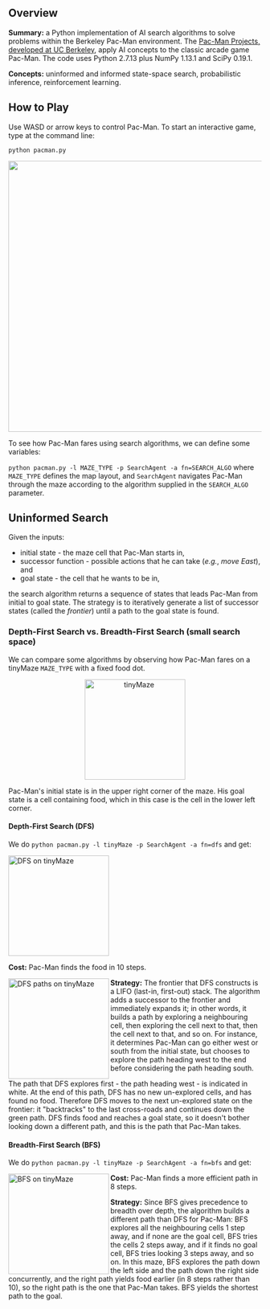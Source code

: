 ## Overview
**Summary:** a Python implementation of AI search algorithms to solve problems within the Berkeley Pac-Man environment. The [Pac-Man Projects, developed at UC Berkeley](http://ai.berkeley.edu), apply AI concepts to the classic arcade game Pac-Man. The code uses Python 2.7.13 plus NumPy 1.13.1 and SciPy 0.19.1.

**Concepts:** uninformed and informed state-space search, probabilistic inference, reinforcement learning.

## How to Play
Use WASD or arrow keys to control Pac-Man. To start an interactive game, type at the command line:

`python pacman.py`

<img src="https://github.com/thiadeliria/Pacman/blob/master/gifs/pacman_default.gif" width="540" />


To see how Pac-Man fares using search algorithms, we can define some variables:

`python pacman.py -l MAZE_TYPE -p SearchAgent -a fn=SEARCH_ALGO` where `MAZE_TYPE` defines the map layout, and `SearchAgent` navigates Pac-Man through the maze according to the algorithm supplied in the `SEARCH_ALGO` parameter.


## Uninformed Search
Given the inputs:
* initial state - the maze cell that Pac-Man starts in,
* successor function - possible actions that he can take (*e.g.*, *move East*), and
* goal state - the cell that he wants to be in,

the search algorithm returns a sequence of states that leads Pac-Man from initial to goal state. The strategy is to iteratively generate a list of successor states (called the *frontier*) until a path to the goal state is found.

### Depth-First Search vs. Breadth-First Search (small search space)
We can compare some algorithms by observing how Pac-Man fares on a tinyMaze `MAZE_TYPE` with a fixed food dot.

<p align="center">
 <img src="https://github.com/thiadeliria/Pacman/blob/master/gifs/pacman_tinymaze.png" width="200" title="tinyMaze"/>
</p>

Pac-Man's initial state is in the upper right corner of the maze. His goal state is a cell containing food, which in this case is the cell in the lower left corner.

#### Depth-First Search (DFS)
We do `python pacman.py -l tinyMaze -p SearchAgent -a fn=dfs` and get:

<img src="https://github.com/thiadeliria/Pacman/blob/master/gifs/pacman_dfs.gif" width="200" title="DFS on tinyMaze"/>

**Cost:** Pac-Man finds the food in 10 steps.

<img align="left" src="https://github.com/thiadeliria/Pacman/blob/master/gifs/pacman_dfs_paths.png" width="200" title="DFS paths on tinyMaze"/>

**Strategy:** The frontier that DFS constructs is a LIFO (last-in, first-out) stack. The algorithm adds a successor to the frontier and immediately expands it; in other words, it builds a path by exploring a neighbouring cell, then exploring the cell next to that, then the cell next to that, and so on. For instance, it determines Pac-Man can go either west or south from the initial state, but chooses to explore the path heading west to the end before considering the path heading south.

The path that DFS explores first - the path heading west - is indicated in white. At the end of this path, DFS has no new un-explored cells, and has found no food. Therefore DFS moves to the next un-explored state on the frontier: it "backtracks" to the last cross-roads and continues down the green path. DFS finds food and reaches a goal state, so it doesn't bother looking down a different path, and this is the path that Pac-Man takes.

#### Breadth-First Search (BFS)
We do `python pacman.py -l tinyMaze -p SearchAgent -a fn=bfs` and get:

<img align="left" src="https://github.com/thiadeliria/Pacman/blob/master/gifs/pacman_bfs.gif" width="200" title="BFS on tinyMaze"/>

**Cost:** Pac-Man finds a more efficient path in 8 steps.

**Strategy:** Since BFS gives precedence to breadth over depth, the algorithm builds a different path than DFS for Pac-Man: BFS explores all the neighbouring cells 1 step away, and if none are the goal cell, BFS tries the cells 2 steps away, and if it finds no goal cell, BFS tries looking 3 steps away, and so on. In this maze, BFS explores the path down the left side and the path down the right side concurrently, and the right path yields food earlier (in 8 steps rather than 10), so the right path is the one that Pac-Man takes. BFS yields the shortest path to the goal.


